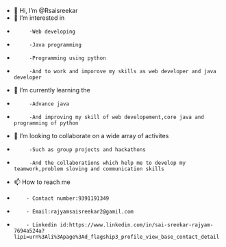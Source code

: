 - 👋 Hi, I’m @Rsaisreekar
- 👀 I’m interested in
-          -Web developing
-          -Java programming
-          -Programming using python
-          -And to work and imporove my skills as web developer and java developer
- 🌱 I’m currently learning the
-          -Advance java
-          -And improving my skill of web developement,core java and programming of python
- 💞️ I’m looking to collaborate on a wide array of activites
-          -Such as group projects and hackathons
-          -And the collaborations which help me to develop my teamwork,problem sloving and communication skills
- 📫 How to reach me
-         - Contact number:9391191349
-         - Email:rajyamsaisreekar2@gamil.com
-         - Linkedin id:https://www.linkedin.com/in/sai-sreekar-rajyam-7694a524a?lipi=urn%3Ali%3Apage%3Ad_flagship3_profile_view_base_contact_details%3BSZsJWgfYSLanl506CXvRxw%3D%3D
<!---
Rsaisreekar/Rsaisreekar is a ✨ special ✨ repository because its `README.md` (this file) appears on your GitHub profile.
You can click the Preview link to take a look at your changes.
--->
